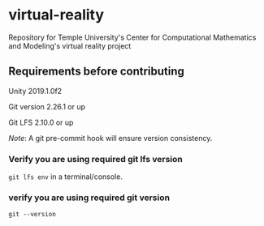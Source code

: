 # virtual-reality
Repository for Temple University's Center for Computational Mathematics and Modeling's virtual reality project

## Requirements before contributing
Unity 2019.1.0f2

Git version 2.26.1 or up

Git LFS 2.10.0 or up

*Note*: A git pre-commit hook will ensure version consistency.

### Verify you are using required git lfs version
`git lfs env` in a terminal/console.

### verify you are using required git version
`git --version`
